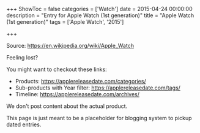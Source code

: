 +++
ShowToc = false
categories = ['Watch']
date = 2015-04-24 00:00:00
description = "Entry for Apple Watch (1st generation)"
title = "Apple Watch (1st generation)"
tags = ['Apple Watch', '2015']

+++

Source: https://en.wikipedia.org/wiki/Apple_Watch

Feeling lost?

You might want to checkout these links:
- Products: https://applereleasedate.com/categories/
- Sub-products with Year filter: https://applereleasedate.com/tags/
- Timeline: https://applereleasedate.com/archives/

We don't post content about the actual product. 



This page is just meant to be a placeholder for blogging system to pickup dated entries. 


